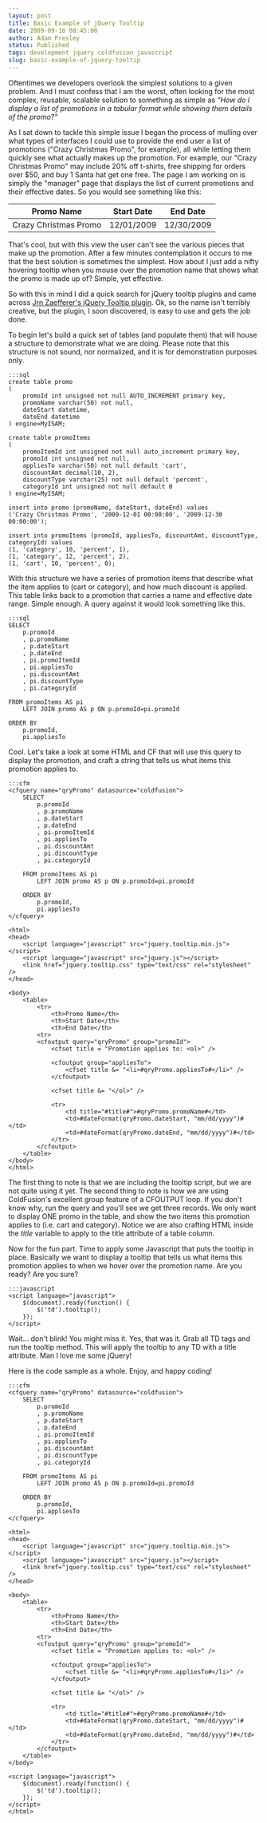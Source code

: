 ```yaml
---
layout: post
title: Basic Example of jQuery Tooltip
date: 2009-09-10 08:45:00
author: Adam Presley
status: Published
tags: development jquery coldfusion javascript
slug: basic-example-of-jquery-tooltip
---
```


Oftentimes we developers overlook the simplest solutions to a given
problem. And I must confess that I am the worst, often looking for the
most complex, reusable, scalable solution to something as simple as
*"How do I display a list of promotions in a tabular format while
showing them details of the promo?"*  
  
As I sat down to tackle this simple issue I began the process of mulling
over what types of interfaces I could use to provide the end user a list
of promotions ("Crazy Christmas Promo", for example), all while letting
them quickly see what actually makes up the promotion. For example, our
"Crazy Christmas Promo" may include 20% off t-shirts, free shipping for
orders over $50, and buy 1 Santa hat get one free. The page I am
working on is simply the "manager" page that displays the list of
current promotions and their effective dates. So you would see something
like this:  
  
Promo Name            | Start Date | End Date
----------------------|------------|-----------
Crazy Christmas Promo | 12/01/2009 | 12/30/2009

  
That's cool, but with this view the user can't see the various pieces
that make up the promotion. After a few minutes contemplation it occurs
to me that the best solution is sometimes the simplest. How about I just
add a nifty hovering tooltip when you mouse over the promotion name that
shows what the promo is made up of? Simple, yet effective.  

So with this in mind I did a quick search for jQuery tooltip plugins and
came across [Jrn Zaefferer's jQuery Tooltip plugin](http://bassistance.de/jquery-plugins/jquery-plugin-tooltip/). 
Ok, so the name isn't terribly creative, but the plugin, I soon discovered, is easy to
use and gets the job done.  
  
To begin let's build a quick set of tables (and populate them) that will
house a structure to demonstrate what we are doing. Please note that
this structure is not sound, nor normalized, and it is for demonstration
purposes only.  

	:::sql  
	create table promo
	(
		promoId int unsigned not null AUTO_INCREMENT primary key,  
		promoName varchar(50) not null,  
		dateStart datetime,  
		dateEnd datetime  
	) engine=MyISAM;

	create table promoItems
	(
		promoItemId int unsigned not null auto_increment primary key,  
		promoId int unsigned not null,  
		appliesTo varchar(50) not null default 'cart',
		discountAmt decimal(10, 2),  
		discountType varchar(25) not null default 'percent',  
		categoryId int unsigned not null default 0
	) engine=MyISAM;

	insert into promo (promoName, dateStart, dateEnd) values
	('Crazy Christmas Promo', '2009-12-01 00:00:00', '2009-12-30 00:00:00');  

	insert into promoItems (promoId, appliesTo, discountAmt, discountType, categoryId) values
	(1, 'category', 10, 'percent', 1),  
	(1, 'category', 12, 'percent', 2),  
	(1, 'cart', 10, 'percent', 0);
  
With this structure we have a series of promotion items that describe
what the item applies to (cart or category), and how much discount is
applied. This table links back to a promotion that carries a name and
effective date range. Simple enough. A query against it would look
something like this.  

	:::sql
	SELECT
		p.promoId   
		, p.promoName   
		, p.dateStart   
		, p.dateEnd   
		, pi.promoItemId      
		, pi.appliesTo
		, pi.discountAmt   
		, pi.discountType   
		, pi.categoryId   

	FROM promoItems AS pi
		LEFT JOIN promo AS p ON p.promoId=pi.promoId   

	ORDER BY
		p.promoId,   
		pi.appliesTo

Cool. Let's take a look at some HTML and CF that will use this query to
display the promotion, and craft a string that tells us what items this
promotion applies to.  
  
	:::cfm
	<cfquery name="qryPromo" datasource="coldfusion">
		SELECT
			p.promoId   
			, p.promoName   
			, p.dateStart   
			, p.dateEnd   
			, pi.promoItemId      
			, pi.appliesTo
			, pi.discountAmt   
			, pi.discountType   
			, pi.categoryId   

		FROM promoItems AS pi
			LEFT JOIN promo AS p ON p.promoId=pi.promoId   

		ORDER BY
			p.promoId,   
			pi.appliesTo
	</cfquery>

	<html>
	<head>
		<script language="javascript" src="jquery.tooltip.min.js"></script>
		<script language="javascript" src="jquery.js"></script>
		<link href="jquery.tooltip.css" type="text/css" rel="stylesheet" />
	</head>

	<body>
		<table>
			<tr>
				<th>Promo Name</th>
				<th>Start Date</th>
				<th>End Date</th>
			<tr>
			<cfoutput query="qryPromo" group="promoId">
				<cfset title = "Promotion applies to: <ol>" />

				<cfoutput group="appliesTo">
					<cfset title &= "<li>#qryPromo.appliesTo#</li>" />
				</cfoutput>

				<cfset title &= "</ol>" />

				<tr>
					<td title="#title#">#qryPromo.promoName#</td>
					<td>#dateFormat(qryPromo.dateStart, "mm/dd/yyyy")#</td>
					<td>#dateFormat(qryPromo.dateEnd, "mm/dd/yyyy")#</td>
				</tr>
			</cfoutput>
		</table>
	</body>
	</html>

The first thing to note is that we are
including the tooltip script, but we are not quite using it yet. The
second thing to note is how we are using ColdFusion's excellent group
feature of a CFOUTPUT loop. If you don't know why, run the query and
you'll see we get three records. We only want to display ONE promo in
the table, and show the two items this promotion applies to (i.e. cart
and category). Notice we are also crafting HTML inside the *title*
variable to apply to the title attribute of a table column.   
  
Now for the fun part. Time to apply some Javascript that puts the
tooltip in place. Basically we want to display a tooltip that tells us
what items this promotion applies to when we hover over the promotion
name. Are you ready? Are you sure?  
  
	:::javascript
	<script language="javascript">
		$(document).ready(function() {
			$('td').tooltip();
		});
	</script>
  
Wait... don't blink! You might miss it. Yes, that was it. Grab all TD
tags and run the tooltip method. This will apply the tooltip to any TD
with a title attribute. Man I love me some jQuery!  
  
Here is the code sample as a whole. Enjoy, and happy coding!  
  
	:::cfm
	<cfquery name="qryPromo" datasource="coldfusion">
		SELECT
			p.promoId   
			, p.promoName   
			, p.dateStart   
			, p.dateEnd   
			, pi.promoItemId      
			, pi.appliesTo
			, pi.discountAmt   
			, pi.discountType   
			, pi.categoryId   

		FROM promoItems AS pi
			LEFT JOIN promo AS p ON p.promoId=pi.promoId   

		ORDER BY
			p.promoId,   
			pi.appliesTo
	</cfquery>

	<html>
	<head>
		<script language="javascript" src="jquery.tooltip.min.js"></script>
		<script language="javascript" src="jquery.js"></script>
		<link href="jquery.tooltip.css" type="text/css" rel="stylesheet" />
	</head>

	<body>
		<table>
			<tr>
				<th>Promo Name</th>
				<th>Start Date</th>
				<th>End Date</th>
			<tr>
			<cfoutput query="qryPromo" group="promoId">
				<cfset title = "Promotion applies to: <ol>" />

				<cfoutput group="appliesTo">
					<cfset title &= "<li>#qryPromo.appliesTo#</li>" />
				</cfoutput>

				<cfset title &= "</ol>" />

				<tr>
					<td title="#title#">#qryPromo.promoName#</td>
					<td>#dateFormat(qryPromo.dateStart, "mm/dd/yyyy")#</td>
					<td>#dateFormat(qryPromo.dateEnd, "mm/dd/yyyy")#</td>
				</tr>
			</cfoutput>
		</table>
	</body>

	<script language="javascript">
		$(document).ready(function() {
			$('td').tooltip();
		});
	</script>
	</html>
